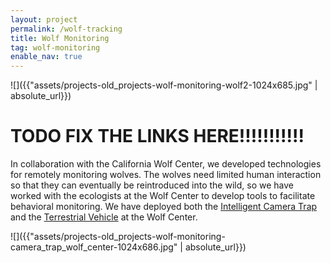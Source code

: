 ```yaml
---
layout: project
permalink: /wolf-tracking
title: Wolf Monitoring
tag: wolf-monitoring
enable_nav: true
---
```

![]({{"assets/projects-old_projects-wolf-monitoring-wolf2-1024x685.jpg" | absolute_url}})


# TODO FIX THE LINKS HERE!!!!!!!!!!!
In collaboration with the California Wolf Center, we developed technologies for remotely monitoring wolves. The wolves need limited human interaction so that they can eventually be reintroduced into the wild, so we have worked with the ecologists at the Wolf Center to develop tools to facilitate behavioral monitoring. We have deployed both the <a href="https://e4e.ucsd.edu/intelligent-camera-trap">Intelligent Camera Trap</a> and the <a href="https://e4e.ucsd.edu/terrestrial-vehicle">Terrestrial Vehicle</a> at the Wolf Center.

![]({{"assets/projects-old_projects-wolf-monitoring-camera_trap_wolf_center-1024x686.jpg" | absolute_url}})



<!-- ![]({{"assets/projects-old_projects-wolf-monitoring-ucsdlogo_tiny.png" | absolute_url}})

![]({{"assets/projects-old_projects-wolf-monitoring-nsf_logo_tiny.png" | absolute_url}})

![]({{"assets/projects-old_projects-wolf-monitoring-qi_logo_tiny.png" | absolute_url}})

![]({{"assets/projects-old_projects-wolf-monitoring-natgeo_logo_tiny.png" | absolute_url}})

![]({{"assets/projects-old_projects-wolf-monitoring-BlueRobotics-e1467869361673.png" | absolute_url}})

![]({{"assets/projects-old_projects-wolf-monitoring-intel_logo_tiny.png" | absolute_url}})

![]({{"assets/projects-old_projects-wolf-monitoring-ubnt_logo_tiny.png" | absolute_url}})

![]({{"assets/projects-old_projects-wolf-monitoring-occipital-white-logo.png" | absolute_url}})   -->